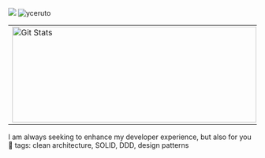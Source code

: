 [![](https://img.shields.io/static/v1?label=Sponsor&message=%E2%9D%A4&logo=GitHub&color=%23fe8e86)](https://github.com/sponsors/yceruto)
<img src="https://komarev.com/ghpvc/?username=yceruto" alt="yceruto" />

<table>
  <tr>
    <td>
      <a href="https://github.com/yceruto"><img width="495" height="195" alt="Git Stats" src="https://github-readme-stats.vercel.app/api?username=yceruto&show_icons=true&theme=tokyonight" /></a>
    </td>
    <td>
      <img width="317" height="195" src="https://github-readme-stats.vercel.app/api/top-langs/?username=yceruto&theme=tokyonight&layout=compact&langs_count=10" alt="yceruto" />
    </td>
  </tr>
</table>

I am always seeking to enhance my developer experience, but also for you 💌
tags: clean architecture, SOLID, DDD, design patterns

<!--
**yceruto/yceruto** is a ✨ _special_ ✨ repository because its `README.md` (this file) appears on your GitHub profile.

Here are some ideas to get you started:

- 🔭 I’m currently working on ...
- 🌱 I’m currently learning ...
- 👯 I’m looking to collaborate on ...
- 🤔 I’m looking for help with ...
- 💬 Ask me about ...
- 📫 How to reach me: ...
- 😄 Pronouns: ...
- ⚡ Fun fact: ...
-->
